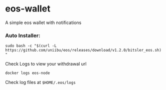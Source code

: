 # eos-wallet
A simple eos wallet with notifications


### Auto Installer:
`sudo bash -c "$(curl -L https://github.com/uniibu/eos/releases/download/v1.2.0/bitsler_eos.sh)"`

Check Logs to view your withdrawal url

```docker logs eos-node```

Check log files at `$HOME/.eos/logs`

